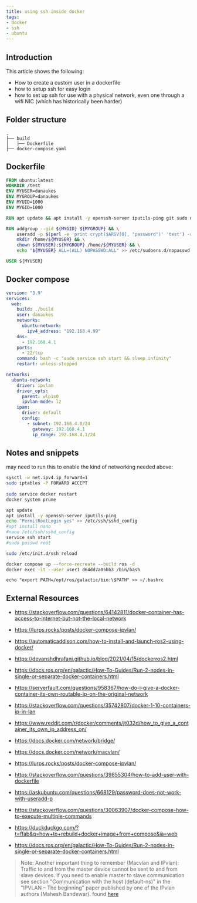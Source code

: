 ```yaml
---
title: using ssh inside docker
tags:
- docker
- ssh
- ubuntu
---
```


## Introduction

This article shows the following:

* How to create a custom user in a dockerfile
* how to setup ssh for easy login
* how to set up ssh for use with a physical network, even one through a wifi NIC (which has historically been harder)


## Folder structure

```
.
├── build
│   ├── Dockerfile
├── docker-compose.yaml
```

## Dockerfile

```dockerfile
FROM ubuntu:latest
WORKDIR /test
ENV MYUSER=danaukes
ENV MYGROUP=danaukes
ENV MYUID=1000
ENV MYGID=1000

RUN apt update && apt install -y openssh-server iputils-ping git sudo net-tools

RUN addgroup --gid ${MYGID} ${MYGROUP} && \
    useradd -p $(perl -e 'print crypt($ARGV[0], "password")' 'test') -u ${MYUID} -g ${MYGID} -G adm,sudo ${MYUSER} && \
    mkdir /home/${MYUSER} && \
    chown ${MYUSER}:${MYGROUP} /home/${MYUSER} && \
    echo "${MYUSER} ALL=(ALL) NOPASSWD:ALL" >> /etc/sudoers.d/nopasswd

USER ${MYUSER}
```

## Docker compose

```yaml
version: "3.9"
services:
  web:
    build: ./build
    user: danaukes
    networks:
      ubuntu-network:
        ipv4_address: "192.168.4.99"
    dns:
      - 192.168.4.1
    ports:
      - 22/tcp
    command: bash -c "sudo service ssh start && sleep infinity"
    restart: unless-stopped

networks:
  ubuntu-network:
    driver: ipvlan
    driver_opts:
      parent: wlp1s0
      ipvlan-mode: l2
    ipam:
      driver: default
      config:
        - subnet: 192.168.4.0/24
          gateway: 192.168.4.1
          ip_range: 192.168.4.1/24

```


## Notes and snippets

may need to run this to enable the kind of networking needed above:

```bash
sysctl -w net.ipv4.ip_forward=1
sudo iptables -P FORWARD ACCEPT
 
sudo service docker restart
docker system prune
```

```bash
apt update
apt install -y openssh-server iputils-ping
echo "PermitRootLogin yes" >> /etc/ssh/sshd_config
#apt install nano
#nano /etc/ssh/sshd_config
service ssh start
#sudo passwd root
```

```bash
sudo /etc/init.d/ssh reload 
```

```bash
docker compose up --force-recreate --build ros -d
docker exec -it --user user1 d64dd7a05bb3 /bin/bash
```

```
echo "export PATH=/opt/ros/galactic/bin:\$PATH" >> ~/.bashrc
```

## External Resources

* <https://stackoverflow.com/questions/64142811/docker-container-has-access-to-internet-but-not-the-local-network>
* <https://lurps.rocks/posts/docker-compose-ipvlan/>
* <https://automaticaddison.com/how-to-install-and-launch-ros2-using-docker/>
* <https://devanshdhrafani.github.io/blog/2021/04/15/dockerros2.html>
* <https://docs.ros.org/en/galactic/How-To-Guides/Run-2-nodes-in-single-or-separate-docker-containers.html>
* <https://serverfault.com/questions/958367/how-do-i-give-a-docker-container-its-own-routable-ip-on-the-original-network>
* <https://stackoverflow.com/questions/35742807/docker-1-10-containers-ip-in-lan>
* <https://www.reddit.com/r/docker/comments/jt032d/how_to_give_a_container_its_own_ip_address_on/>
* <https://docs.docker.com/network/bridge/>
* <https://docs.docker.com/network/macvlan/>
* <https://lurps.rocks/posts/docker-compose-ipvlan/>


* <https://stackoverflow.com/questions/39855304/how-to-add-user-with-dockerfile>
* <https://askubuntu.com/questions/668129/password-does-not-work-with-useradd-p>
* <https://stackoverflow.com/questions/30063907/docker-compose-how-to-execute-multiple-commands>
* <https://duckduckgo.com/?t=ffab&q=how+to+rebuild+docker+image+from+compose&ia=web>
* <https://docs.ros.org/en/galactic/How-To-Guides/Run-2-nodes-in-single-or-separate-docker-containers.html>

> Note: Another important thing to remember (Macvlan and IPvlan): Traffic to and from the master device cannot be sent to and from slave devices. If you need to enable master to slave communication see section "Communication with the host (default-ns)" in the "IPVLAN – The beginning" paper published by one of the IPvlan authors (Mahesh Bandewar). found [here](https://stackoverflow.com/questions/35742807/docker-1-10-containers-ip-in-lan)